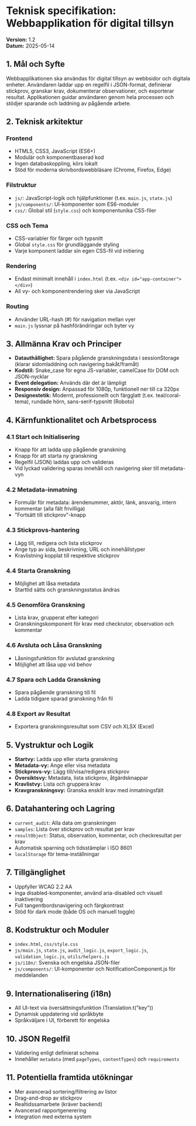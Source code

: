 
# Teknisk specifikation: Webbapplikation för digital tillsyn

**Version:** 1.2  
**Datum:** 2025-05-14

## 1. Mål och Syfte

Webbapplikationen ska användas för digital tillsyn av webbsidor och digitala enheter. Användaren laddar upp en regelfil i JSON-format, definierar stickprov, granskar krav, dokumenterar observationer, och exporterar resultat. Applikationen guidar användaren genom hela processen och stödjer sparande och laddning av pågående arbete.

## 2. Teknisk arkitektur

### Frontend
- HTML5, CSS3, JavaScript (ES6+)
- Modulär och komponentbaserad kod
- Ingen databaskoppling, körs lokalt
- Stöd för moderna skrivbordswebbläsare (Chrome, Firefox, Edge)

### Filstruktur
- `js/`: JavaScript-logik och hjälpfunktioner (t.ex. `main.js`, `state.js`)
- `js/components/`: UI-komponenter som ES6-moduler
- `css/`: Global stil (`style.css`) och komponentunika CSS-filer

### CSS och Tema
- CSS-variabler för färger och typsnitt
- Global `style.css` för grundläggande styling
- Varje komponent laddar sin egen CSS-fil vid initiering

### Rendering
- Endast minimalt innehåll i `index.html` (t.ex. `<div id="app-container"></div>`)
- All vy- och komponentrendering sker via JavaScript

### Routing
- Använder URL-hash (#) för navigation mellan vyer
- `main.js` lyssnar på hashförändringar och byter vy

## 3. Allmänna Krav och Principer

- **Datauthållighet:** Spara pågående granskningsdata i sessionStorage (klarar sidomladdning och navigering bakåt/framåt)
- **Kodstil:** Snake_case för egna JS-variabler, camelCase för DOM och JSON-nycklar
- **Event delegation:** Används där det är lämpligt
- **Responsiv design:** Anpassad för 1080p, funktionell ner till ca 320px
- **Designestetik:** Modernt, professionellt och färgglatt (t.ex. teal/coral-tema), rundade hörn, sans-serif-typsnitt (Roboto)

## 4. Kärnfunktionalitet och Arbetsprocess

### 4.1 Start och Initialisering
- Knapp för att ladda upp pågående granskning
- Knapp för att starta ny granskning
- Regelfil (JSON) laddas upp och valideras
- Vid lyckad validering sparas innehåll och navigering sker till metadata-vyn

### 4.2 Metadata-inmatning
- Formulär för metadata: ärendenummer, aktör, länk, ansvarig, intern kommentar (alla fält frivilliga)
- "Fortsätt till stickprov"-knapp

### 4.3 Stickprovs-hantering
- Lägg till, redigera och lista stickprov
- Ange typ av sida, beskrivning, URL och innehållstyper
- Kravlistning kopplat till respektive stickprov

### 4.4 Starta Granskning
- Möjlighet att låsa metadata
- Starttid sätts och granskningsstatus ändras

### 4.5 Genomföra Granskning
- Lista krav, grupperat efter kategori
- Granskningskomponent för krav med checkrutor, observation och kommentar

### 4.6 Avsluta och Låsa Granskning
- Låsningsfunktion för avslutad granskning
- Möjlighet att låsa upp vid behov

### 4.7 Spara och Ladda Granskning
- Spara pågående granskning till fil
- Ladda tidigare sparad granskning från fil

### 4.8 Export av Resultat
- Exportera granskningsresultat som CSV och XLSX (Excel)

## 5. Vystruktur och Logik

- **Startvy:** Ladda upp eller starta granskning
- **Metadata-vy:** Ange eller visa metadata
- **Stickprovs-vy:** Lägg till/visa/redigera stickprov
- **Översiktsvy:** Metadata, lista stickprov, åtgärdsknappar
- **Kravlistvy:** Lista och gruppera krav
- **Kravgranskningsvy:** Granska enskilt krav med inmatningsfält

## 6. Datahantering och Lagring

- `current_audit`: Alla data om granskningen
- `samples`: Lista över stickprov och resultat per krav
- `resultObject`: Status, observation, kommentar, och checkresultat per krav
- Automatisk sparning och tidsstämplar i ISO 8601
- `localStorage` för tema-inställningar

## 7. Tillgänglighet

- Uppfyller WCAG 2.2 AA
- Inga disabled-komponenter, använd aria-disabled och visuell inaktivering
- Full tangentbordsnavigering och färgkontrast
- Stöd för dark mode (både OS och manuell toggle)

## 8. Kodstruktur och Moduler

- `index.html`, `css/style.css`
- `js/main.js`, `state.js`, `audit_logic.js`, `export_logic.js`, `validation_logic.js`, `utils/helpers.js`
- `js/i18n/`: Svenska och engelska JSON-filer
- `js/components/`: UI-komponenter och NotificationComponent.js för meddelanden

## 9. Internationalisering (i18n)

- All UI-text via översättningsfunktion (Translation.t("key"))
- Dynamisk uppdatering vid språkbyte
- Språkväljare i UI, förberett för engelska

## 10. JSON Regelfil

- Validering enligt definierat schema
- Innehåller `metadata` (med `pageTypes`, `contentTypes`) och `requirements`

## 11. Potentiella framtida utökningar

- Mer avancerad sortering/filtrering av listor
- Drag-and-drop av stickprov
- Realtidssamarbete (kräver backend)
- Avancerad rapportgenerering
- Integration med externa system
